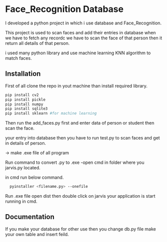 
# Face_Recognition Database

I developed a python project in which i use database and Face_Recognition.

This project is used to scan faces and add their entries in database when we have to fetch any recordc we have to scan the face of that person then it return all details of that person.

i used many python library and use machine learning KNN algorithm to match faces.




## Installation

First of all clone the repo in yout machine than install required library.

```bash
pip install cv2
pip install pickle
pip install numpy 
pip install sqlite3 
pip install sklearn #for machine learning

```
Then run the add_faces.py first and enter data of person or student then scan the face.

your entry into database then you have to run test.py to scan faces and get in details of person.

-> make .exe file of all program

Run command to convert .py to .exe
-open cmd in folder where you jarvis.py located.

in cmd run below command.

```bash
  pyinstaller <filename.py> --onefile
```  
Run .exe file
open dist then double click on jarvis your application is start running in cmd.

## Documentation

If you make your database for other use then you change db.py file make your own table and insert feild.




